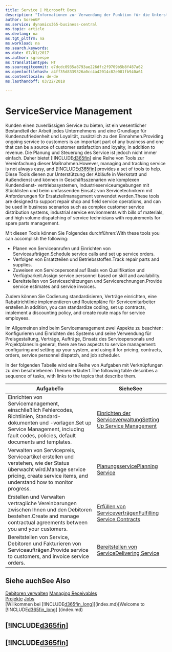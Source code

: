 ```yaml
---
title: Service | Microsoft Docs
description: "Informationen zur Verwendung der Funktion für die Unterstützung der Arbeitsgänge Werkstatt und Service."
author: SorenGP
ms.service: dynamics365-business-central
ms.topic: article
ms.devlang: na
ms.tgt_pltfrm: na
ms.workload: na
ms.search.keywords: 
ms.date: 07/01/2017
ms.author: sgroespe
ms.translationtype: HT
ms.sourcegitcommit: e7dcdc0935a8793ae226dfc2f9709b5b8f487a62
ms.openlocfilehash: a4ff35d8339326a0cc4a42014c82e081fb940a61
ms.contentlocale: de-de
ms.lasthandoff: 03/22/2018

---
```

# <a name="service-management"></a><span data-ttu-id="362aa-103">Service</span><span class="sxs-lookup"><span data-stu-id="362aa-103">Service Management</span></span>
<span data-ttu-id="362aa-104">Kunden einen zuverlässigen Service zu bieten, ist ein wesentlicher Bestandteil der Arbeit jedes Unternehmens und eine Grundlage für Kundenzufriedenheit und Loyalität, zusätzlich zu den Einnahmen.</span><span class="sxs-lookup"><span data-stu-id="362aa-104">Providing ongoing service to customers is an important part of any business and one that can be a source of customer satisfaction and loyalty, in addition to revenue.</span></span> <span data-ttu-id="362aa-105">Die Planung und Steuerung des Service ist jedoch nicht immer einfach. Daher bietet [!INCLUDE[d365fin](includes/d365fin_md.md)] eine Reihe von Tools zur Vereinfachung dieser Maßnahmen.</span><span class="sxs-lookup"><span data-stu-id="362aa-105">However, managing and tracking service is not always easy, and [!INCLUDE[d365fin](includes/d365fin_md.md)] provides a set of tools to help.</span></span> <span data-ttu-id="362aa-106">Diese Tools dienen zur Unterstützung der Abläufe in Werkstatt und Außendienst und können in Geschäftsszenarien wie komplexen Kundendienst- vertriebssystemen, Industrieserviceumgebungen mit Stücklisten und beim umfassenden Einsatz von Servicetechnikern mit Anforderungen für Ersatzteilmanagement verwendet werden.</span><span class="sxs-lookup"><span data-stu-id="362aa-106">These tools are designed to support repair shop and field service operations, and can be used in business scenarios such as complex customer service distribution systems, industrial service environments with bills of materials, and high volume dispatching of service technicians with requirements for spare parts management.</span></span>  

 <span data-ttu-id="362aa-107">Mit diesen Tools können Sie Folgendes durchführen:</span><span class="sxs-lookup"><span data-stu-id="362aa-107">With these tools you can accomplish the following:</span></span>  

* <span data-ttu-id="362aa-108">Planen von Serviceanrufen und Einrichten von Serviceaufträgen.</span><span class="sxs-lookup"><span data-stu-id="362aa-108">Schedule service calls and set up service orders.</span></span>  
* <span data-ttu-id="362aa-109">Verfolgen von Ersatzteilen und Betriebsstoffen.</span><span class="sxs-lookup"><span data-stu-id="362aa-109">Track repair parts and supplies.</span></span>  
* <span data-ttu-id="362aa-110">Zuweisen von Servicepersonal auf Basis von Qualifikation und Verfügbarkeit.</span><span class="sxs-lookup"><span data-stu-id="362aa-110">Assign service personnel based on skill and availability.</span></span>  
* <span data-ttu-id="362aa-111">Bereitstellen von Serviceschätzungen und Servicerechnungen.</span><span class="sxs-lookup"><span data-stu-id="362aa-111">Provide service estimates and service invoices.</span></span>  

<span data-ttu-id="362aa-112">Zudem können Sie Codierung standardisieren, Verträge einrichten, eine Rabattrichtlinie implementieren und Routenpläne für Servicemitarbeiter erstellen.</span><span class="sxs-lookup"><span data-stu-id="362aa-112">In addition, you can standardize coding, set up contracts, implement a discounting policy, and create route maps for service employees.</span></span>  

<span data-ttu-id="362aa-113">Im Allgemeinen sind beim Servicemanagement zwei Aspekte zu beachten: Konfigurieren und Einrichten des Systems und seine Verwendung für Preisgestaltung, Verträge, Aufträge, Einsatz des Servicepersonals und Projektplaner.</span><span class="sxs-lookup"><span data-stu-id="362aa-113">In general, there are two aspects to service management: configuring and setting up your system, and using it for pricing, contracts, orders, service personnel dispatch, and job scheduler.</span></span>  

<span data-ttu-id="362aa-114">In der folgenden Tabelle wird eine Reihe von Aufgaben mit Verknüpfungen zu den beschriebenen Themen erläutert.</span><span class="sxs-lookup"><span data-stu-id="362aa-114">The following table describes a sequence of tasks, with links to the topics that describe them.</span></span>   

|<span data-ttu-id="362aa-115">**Aufgabe**</span><span class="sxs-lookup"><span data-stu-id="362aa-115">**To**</span></span>|<span data-ttu-id="362aa-116">**Siehe**</span><span class="sxs-lookup"><span data-stu-id="362aa-116">**See**</span></span>|  
|------------|-------------|  
|<span data-ttu-id="362aa-117">Einrichten von Servicemanagement, einschließlich Fehlercodes, Richtlinien, Standard- dokumenten und -vorlagen.</span><span class="sxs-lookup"><span data-stu-id="362aa-117">Set up Service Management, including fault codes, policies, default documents and templates.</span></span>|[<span data-ttu-id="362aa-118">Einrichten der Serviceverwaltung</span><span class="sxs-lookup"><span data-stu-id="362aa-118">Setting Up Service Management</span></span>](service-setup-service.md)|  
|<span data-ttu-id="362aa-119">Verwalten von Servicepreis, Serviceartikel erstellen und verstehen, wie der Status überwacht wird.</span><span class="sxs-lookup"><span data-stu-id="362aa-119">Manage service pricing, create service items, and understand how to monitor progress.</span></span>|[<span data-ttu-id="362aa-120">Planungsservice</span><span class="sxs-lookup"><span data-stu-id="362aa-120">Planning Service</span></span>](service-plan-service.md)|  
|<span data-ttu-id="362aa-121">Erstellen und Verwalten vertragliche Vereinbarungen zwischen Ihnen und den Debitoren bestehen.</span><span class="sxs-lookup"><span data-stu-id="362aa-121">Create and manage contractual agreements between you and your customers.</span></span>|[<span data-ttu-id="362aa-122">Erfüllen von Serviceverträgen</span><span class="sxs-lookup"><span data-stu-id="362aa-122">Fulfilling Service Contracts</span></span>](service-fulfill-service-contracts.md)|  
|<span data-ttu-id="362aa-123">Bereitstellen von Service, Debitoren und Fakturieren von Serviceaufträgen.</span><span class="sxs-lookup"><span data-stu-id="362aa-123">Provide service to customers, and invoice service orders.</span></span>|[<span data-ttu-id="362aa-124">Bereitstellen von Service</span><span class="sxs-lookup"><span data-stu-id="362aa-124">Delivering Service</span></span>](service-deliver-service.md)|  

## <a name="see-also"></a><span data-ttu-id="362aa-125">Siehe auch</span><span class="sxs-lookup"><span data-stu-id="362aa-125">See Also</span></span>  
<span data-ttu-id="362aa-126">[Debitoren verwalten](receivables-manage-receivables.md) </span><span class="sxs-lookup"><span data-stu-id="362aa-126">[Managing Receivables](receivables-manage-receivables.md) </span></span>  
<span data-ttu-id="362aa-127">[Projekte](projects-how-create-jobs.md) </span><span class="sxs-lookup"><span data-stu-id="362aa-127">[Jobs](projects-how-create-jobs.md) </span></span>  
<span data-ttu-id="362aa-128">[Willkommen bei [!INCLUDE[d365fin_long](includes/d365fin_long_md.md)]](index.md)</span><span class="sxs-lookup"><span data-stu-id="362aa-128">[Welcome to [!INCLUDE[d365fin_long](includes/d365fin_long_md.md)] ](index.md)</span></span>

## [!INCLUDE[d365fin](includes/free_trial_md.md)]  
## [!INCLUDE[d365fin](includes/training_link_md.md)]

